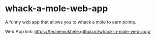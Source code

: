 # whack-a-mole-web-app
A funny web app that allows you to whack a mole to earn points.

Web App link: https://techiemokhele.github.io/whack-a-mole-web-app/
